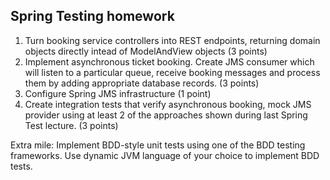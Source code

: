 ## Spring Testing homework

1. Turn booking service controllers into REST endpoints, returning domain objects directly intead of ModelAndView objects (3 points)
2. Implement asynchronous ticket booking. Create JMS consumer which will listen to a particular queue, receive booking messages and process them by adding appropriate database records. (3 points)
3. Configure Spring JMS infrastructure (1 point)
4. Create integration tests that verify asynchronous booking, mock JMS provider using at least 2 of the approaches shown during last Spring Test lecture. (3 points)

Extra mile:
Implement BDD-style unit tests using one of the BDD testing frameworks.
Use dynamic JVM language of your choice to implement BDD tests.
